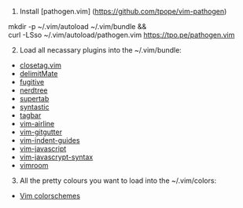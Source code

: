 1. Install [pathogen.vim] (https://github.com/tpope/vim-pathogen)

  mkdir -p ~/.vim/autoload ~/.vim/bundle && \
  curl -LSso ~/.vim/autoload/pathogen.vim https://tpo.pe/pathogen.vim

2. Load all necassary plugins into the ~/.vim/bundle:

  - [closetag.vim](https://github.com/docunext/closetag.vim)
  - [delimitMate](https://github.com/Raimondi/delimitMate)
  - [fugitive](https://github.com/tpope/vim-fugitive)
  - [nerdtree](https://github.com/scrooloose/nerdtree)
  - [supertab](https://github.com/ervandew/supertab)
  - [syntastic](https://github.com/scrooloose/syntastic)
  - [tagbar](https://github.com/majutsushi/tagbar)
  - [vim-airline](https://github.com/bling/vim-airline)
  - [vim-gitgutter](https://github.com/airblade/vim-gitgutter)
  - [vim-indent-guides](https://github.com/nathanaelkane/vim-indent-guides)
  - [vim-javascript](https://github.com/pangloss/vim-javascript)
  - [vim-javascrypt-syntax](https://github.com/jelera/vim-javascript-syntax)
  - [vimroom](https://github.com/mikewest/vimroom)

3. All the pretty colours you want to load into the ~/.vim/colors:
  - [Vim colorschemes](https://github.com/flazz/vim-colorschemes)
